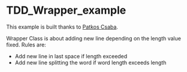 # TDD_Wrapper_example
This example is built thanks to [Patkos Csaba](http://code.tutsplus.com/tutorials/lets-tdd-a-simple-app-in-php--net-26186).

Wrapper Class is about adding new line depending on the length value fixed.
Rules are:
* Add new line in last space if length exceeded
* Add new line splitting the word if word length exceeds length
